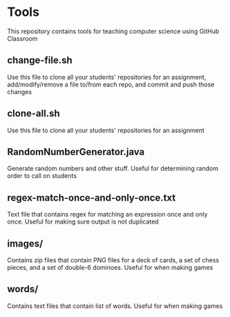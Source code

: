# Tools
This repository contains tools for teaching computer science using GitHub Classroom

## change-file.sh
Use this file to clone all your students' repositories for an assignment, add/modify/remove a file to/from each repo, and commit and push those changes

## clone-all.sh
Use this file to clone all your students' repositories for an assignment

## RandomNumberGenerator.java
Generate random numbers and other stuff. Useful for determining random order to call on students

## regex-match-once-and-only-once.txt
Text file that contains regex for matching an expression once and only once. Useful for making sure output is not duplicated

## images/
Contains zip files that contain PNG files for a deck of cards, a set of chess pieces, and a set of double-6 dominoes. Useful for when making games

## words/
Contains text files that contain list of words. Useful for when making games
